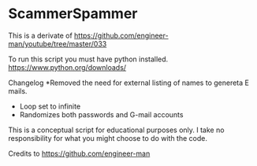 # ScammerSpammer
This is a derivate of https://github.com/engineer-man/youtube/tree/master/033


To run this script you must have python installed.
https://www.python.org/downloads/


Changelog
*Removed the need for external listing of names to genereta E mails.
- Loop set to infinite
- Randomizes both passwords and G-mail accounts


This is a conceptual script for educational purposes only.
I take no responsibility for what you might choose to do with the code.

Credits to https://github.com/engineer-man

